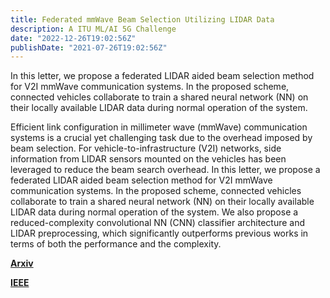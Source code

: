 ```yaml
---
title: Federated mmWave Beam Selection Utilizing LIDAR Data
description: A ITU ML/AI 5G Challenge
date: "2022-12-26T19:02:56Z"
publishDate: "2021-07-26T19:02:56Z"
---
```


In this letter, we propose a federated LIDAR aided beam selection method for V2I mmWave communication systems. 
In the proposed scheme, connected vehicles collaborate to train a shared neural network (NN) on their locally available LIDAR data during normal operation of the system. 

<!--more-->

Efficient link configuration in millimeter wave (mmWave) communication systems is a crucial yet challenging task due to the overhead imposed by beam selection. 
For vehicle-to-infrastructure (V2I) networks, side information from LIDAR sensors mounted on the vehicles has been leveraged to reduce the beam search overhead. 
In this letter, we propose a federated LIDAR aided beam selection method for V2I mmWave communication systems. 
In the proposed scheme, connected vehicles collaborate to train a shared neural network (NN) on their locally available LIDAR data during normal operation of the system. 
We also propose a reduced-complexity convolutional NN (CNN) classifier architecture and LIDAR preprocessing, which significantly outperforms previous works in terms of both the performance and the complexity.

[**Arxiv**](https://arxiv.org/abs/2102.02802v2)

[**IEEE**](https://ieeexplore.ieee.org/abstract/document/9493715)
